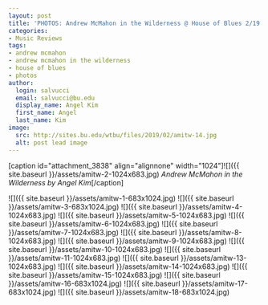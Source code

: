 ```yaml
---
layout: post
title: 'PHOTOS: Andrew McMahon in the Wilderness @ House of Blues 2/19'
categories:
- Music Reviews
tags:
- andrew mcmahon
- andrew mcmahon in the wilderness
- house of blues
- photos
author:
  login: salvucci
  email: salvucci@bu.edu
  display_name: Angel Kim
  first_name: Angel
  last_name: Kim
image:
  src: http://sites.bu.edu/wtbu/files/2019/02/amitw-14.jpg
  alt: post lead image
---
```

\[caption id="attachment\_3838" align="alignnone" width="1024"\]![]({{ site.baseurl }}/assets/amitw-2-1024x683.jpg) _Andrew McMahon in the Wilderness by Angel Kim_\[/caption\]

![]({{ site.baseurl }}/assets/amitw-1-683x1024.jpg) ![]({{ site.baseurl }}/assets/amitw-3-683x1024.jpg) ![]({{ site.baseurl }}/assets/amitw-4-1024x683.jpg) ![]({{ site.baseurl }}/assets/amitw-5-1024x683.jpg) ![]({{ site.baseurl }}/assets/amitw-6-1024x683.jpg) ![]({{ site.baseurl }}/assets/amitw-7-1024x683.jpg) ![]({{ site.baseurl }}/assets/amitw-8-1024x683.jpg) ![]({{ site.baseurl }}/assets/amitw-9-1024x683.jpg) ![]({{ site.baseurl }}/assets/amitw-10-1024x683.jpg) ![]({{ site.baseurl }}/assets/amitw-11-1024x683.jpg) ![]({{ site.baseurl }}/assets/amitw-13-1024x683.jpg) ![]({{ site.baseurl }}/assets/amitw-14-1024x683.jpg) ![]({{ site.baseurl }}/assets/amitw-15-1024x683.jpg) ![]({{ site.baseurl }}/assets/amitw-16-683x1024.jpg) ![]({{ site.baseurl }}/assets/amitw-17-683x1024.jpg) ![]({{ site.baseurl }}/assets/amitw-18-683x1024.jpg)